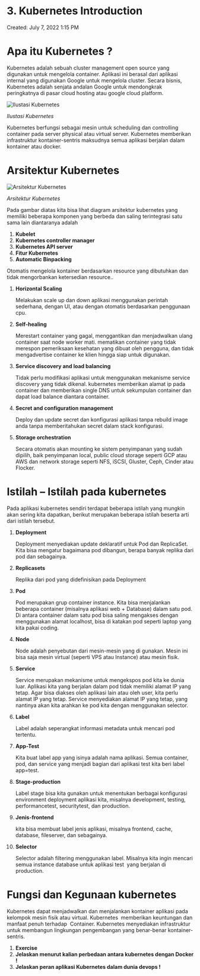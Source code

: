 # 3. Kubernetes Introduction

Created: July 7, 2022 1:15 PM

# **Apa itu Kubernetes ?**

Kubernetes adalah sebuah cluster management open source yang digunakan untuk mengelola container. Aplikasi ini berasal dari aplikasi internal yang digunakan Google untuk mengelola cluster. Secara bisnis, Kubernetes adalah senjata andalan Google untuk mendongkrak peringkatnya di pasar cloud hosting atau google cloud platform.

![*Ilustasi Kubernetes*](https://lh5.googleusercontent.com/A44I-IzE6BAhk2bBIoErjbCnaSOs69l1kqqf5M6fdCrs_YjelIo4SATqGEzAyCpYs8Ef2C4H9RIqevFBTBTj4z-jJMgC353o7g0KLqiboV5gq92c8ujj7ZhqN6tnCKhyxjzygARY1y9z6gDbOA)

*Ilustasi Kubernetes*

Kubernetes berfungsi sebagai mesin untuk scheduling dan controlling container pada server physical atau virtual server. Kubernetes memberikan infrastruktur kontainer-sentris maksudnya semua aplikasi berjalan dalam kontainer atau docker.

# **Arsitektur Kubernetes**

![*Arsitektur Kubernetes*](https://lh4.googleusercontent.com/nCrI-GK2kuuYF7NFq1WDhF6BQX_VaFWAmJL6ZaGJv7cgWFQCbC71DBmVwSWJWCCJO58FQqU2ZuM-dTvYk3oQnJWm7IDy-qB2ujcHhwGyenvsaWkarHpv1OrMbzhbK8R2wqvCwwv7cSnsvetRgg)

*Arsitektur Kubernetes*

Pada gambar diatas kita bisa lihat diagram arsitektur kubernetes yang memiliki beberapa komponen yang berbeda dan saling terintegrasi satu sama lain diantaranya adalah

1. **Kubelet**
2. **Kubernetes controller manager**
3. **Kubernetes API server**
4. **Fitur Kubernetes**
5. **Automatic Binpacking**

Otomatis mengelola kontainer berdasarkan resource yang dibutuhkan dan tidak mengorbankan ketersedian resource..

1. **Horizontal Scaling**
    
    Melakukan scale up dan down aplikasi menggunakan perintah sederhana, dengan UI, atau dengan otomatis berdasarkan penggunaan cpu.
    
2. **Self-healing**
    
    Merestart container yang gagal, menggantikan dan menjadwalkan ulang container saat node worker mati. mematikan container yang tidak merespon pemeriksaan kesehatan yang dibuat oleh pengguna, dan tidak mengadvertise container ke klien hingga siap untuk digunakan.
    
3. **Service discovery and load balancing**
    
    Tidak perlu modifikasi aplikasi untuk menggunakan mekanisme service discovery yang tidak dikenal. kubernetes memberikan alamat ip pada container dan memberikan single DNS untuk sekumpulan container dan dapat load balance diantara container.
    
4. **Secret and configuration management**
    
    Deploy dan update secret dan konfigurasi aplikasi tanpa rebuild image anda tanpa memberitahukan secret dalam stack konfigurasi.
    
5. **Storage orchestration**
    
    Secara otomatis akan mounting ke sistem penyimpanan yang sudah dipilih, baik penyimpanan local, public cloud storage seperti GCP atau AWS dan network storage seperti NFS, iSCSI, Gluster, Ceph, Cinder atau Flocker.
    

# **Istilah – Istilah pada kubernetes**

Pada aplikasi kubernetes sendiri terdapat beberapa istilah yang mungkin akan sering kita dapatkan, berikut merupakan beberapa istilah beserta arti dari istilah tersebut.

1. **Deployment**
    
    Deployment menyediakan update deklaratif untuk Pod dan ReplicaSet. Kita bisa mengatur bagaimana pod dibangun, berapa banyak replika dari pod dan sebagainya.
    
2. **Replicasets**
    
    Replika dari pod yang didefinisikan pada Deployment
    
3. **Pod**
    
    Pod merupakan grup container instance. Kita bisa menjalankan beberapa container (misalnya aplikasi web + Database) dalam satu pod. Di antara container dalam satu pod bisa saling mengakses dengan menggunakan alamat localhost, bisa di katakan pod seperti laptop yang kita pakai coding.
    
4. **Node**
    
    Node adalah penyebutan dari mesin-mesin yang di gunakan. Mesin ini bisa saja mesin virtual (seperti VPS atau Instance) atau mesin fisik.
    
5. **Service**
    
    Service merupakan mekanisme untuk mengekspos pod kita ke dunia luar. Aplikasi kita yang berjalan dalam pod tidak memiliki alamat IP yang tetap. Agar bisa diakses oleh aplikasi lain atau oleh user, kita perlu alamat IP yang tetap. Service menyediakan alamat IP yang tetap, yang nantinya akan kita arahkan ke pod kita dengan menggunakan selector.
    
6. **Label**
    
    Label adalah seperangkat informasi metadata untuk mencari pod tertentu.
    
7. **App-Test**
    
    Kita buat label app yang isinya adalah nama aplikasi. Semua container, pod, dan service yang menjadi bagian dari aplikasi test kita beri label app=test.
    
8. **Stage-production**
    
    Label stage bisa kita gunakan untuk menentukan berbagai konfigurasi environment deployment aplikasi kita, misalnya development, testing, performancetest, securitytest, dan production.
    
9. **Jenis-frontend**
    
    kita bisa membuat label jenis aplikasi, misalnya frontend, cache, database, fileserver, dan sebagainya.
    
10. **Selector**
    
    Selector adalah filtering menggunakan label. Misalnya kita ingin mencari semua instance database untuk aplikasi test  yang berjalan di production.
    

# **Fungsi dan Kegunaan kubernetes**

Kubernetes dapat menjadwalkan dan menjalankan kontainer aplikasi pada kelompok mesin fisik atau virtual. Kubernetes  memberikan keuntungan dan manfaat penuh terhadap  Container. Kubernetes menyediakan infrastruktur untuk membangun lingkungan pengembangan yang benar-benar kontainer-sentris.

1. **Exercise**
2. **Jelaskan menurut kalian perbedaan antara kubernetes dengan Docker !**
3. **Jelaskan peran aplikasi Kubernetes dalam dunia devops !**